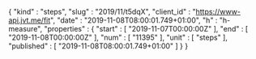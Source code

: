 {
  "kind" : "steps",
  "slug" : "2019/11/t5dqX",
  "client_id" : "https://www-api.jvt.me/fit",
  "date" : "2019-11-08T08:00:01.749+01:00",
  "h" : "h-measure",
  "properties" : {
    "start" : [ "2019-11-07T00:00:00Z" ],
    "end" : [ "2019-11-08T00:00:00Z" ],
    "num" : [ "11395" ],
    "unit" : [ "steps" ],
    "published" : [ "2019-11-08T08:00:01.749+01:00" ]
  }
}
